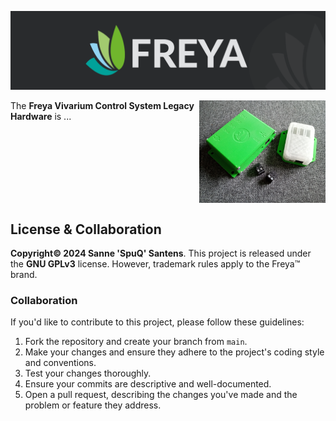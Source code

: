 ![Edgeberry banner](documentation/Freya_banner.png)

<img src="documentation/legacy_hardware.png" align="right" width="40%"/>

The **Freya Vivarium Control System Legacy Hardware** is ... 



<br clear="right"/>

## License & Collaboration
**Copyright© 2024 Sanne 'SpuQ' Santens**. This project is released under the **GNU GPLv3** license. However, trademark rules apply to the Freya™ brand.

### Collaboration

If you'd like to contribute to this project, please follow these guidelines:
1. Fork the repository and create your branch from `main`.
2. Make your changes and ensure they adhere to the project's coding style and conventions.
3. Test your changes thoroughly.
4. Ensure your commits are descriptive and well-documented.
5. Open a pull request, describing the changes you've made and the problem or feature they address.